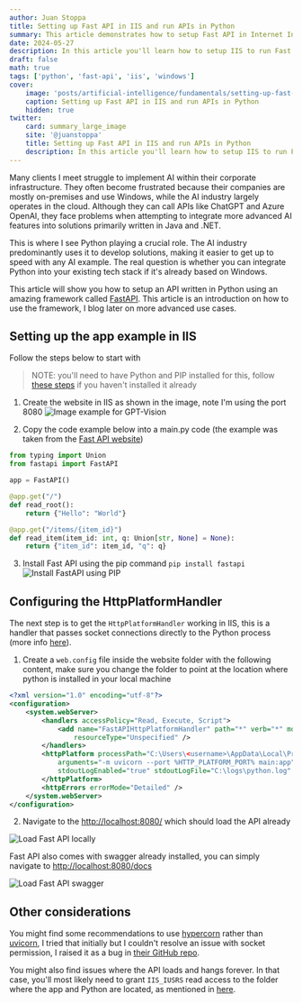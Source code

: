 ```yaml
---
author: Juan Stoppa
title: Setting up Fast API in IIS and run APIs in Python
summary: This article demonstrates how to setup Fast API in Internet Information Serine (IIS) to use Python as web services.
date: 2024-05-27
description: In this article you'll learn how to setup IIS to run Fast API and create web services using Python code.
draft: false
math: true
tags: ['python', 'fast-api', 'iis', 'windows']
cover:
    image: 'posts/artificial-intelligence/fundamentals/setting-up-fast-api-in-iis-and-use--apis-written-in-python/fast-api-python-logo.png'
    caption: Setting up Fast API in IIS and run APIs in Python
    hidden: true
twitter:
    card: summary_large_image
    site: '@juanstoppa'
    title: Setting up Fast API in IIS and run APIs in Python
    description: In this article you'll learn how to setup IIS to run Fast API and create web services using Python code.
---
```


Many clients I meet struggle to implement AI within their corporate infrastructure. They often become frustrated because their companies are mostly on-premises and use Windows, while the AI industry largely operates in the cloud. Although they can call APIs like ChatGPT and Azure OpenAI, they face problems when attempting to integrate more advanced AI features into solutions primarily written in Java and .NET.

This is where I see Python playing a crucial role. The AI industry predominantly uses it to develop solutions, making it easier to get up to speed with any AI example. The real question is whether you can integrate Python into your existing tech stack if it's already based on Windows.

This article will show you how to setup an API written in Python using an amazing framework called [FastAPI](https://fastapi.tiangolo.com/). This article is an introduction on how to use the framework, I blog later on more advanced use cases.

## Setting up the app example in IIS

Follow the steps below to start with

> NOTE: you'll need to have Python and PIP installed for this, follow [these steps](https://jstoppa.com/posts/getting_started_with_openai_in_python/post/#1-how-to-install-python-on-windows) if you haven't installed it already

1. Create the website in IIS as shown in the image, note I'm using the port 8080
   ![Image example for GPT-Vision](/posts/artificial-intelligence/fundamentals/setting-up-fast-api-in-iis-and-use--apis-written-in-python/fast-api-setting-up-webstie-in-iis.png)

2. Copy the code example below into a main.py code (the example was taken from the [Fast API website](https://fastapi.tiangolo.com/#example))

```python
from typing import Union
from fastapi import FastAPI

app = FastAPI()

@app.get("/")
def read_root():
    return {"Hello": "World"}

@app.get("/items/{item_id}")
def read_item(item_id: int, q: Union[str, None] = None):
    return {"item_id": item_id, "q": q}
```

3. Install Fast API using the pip command `pip install fastapi`
   ![Install FastAPI using PIP](/posts/artificial-intelligence/fundamentals/setting-up-fast-api-in-iis-and-use--apis-written-in-python/install-fast-api-with-pip.gif)

## Configuring the HttpPlatformHandler

The next step is to get the `HttpPlatformHandler` working in IIS, this is a handler that passes socket connections directly to the Python process (more info [here](https://learn.microsoft.com/en-us/visualstudio/python/configure-web-apps-for-iis-windows?view=vs-2022#configure-the-httpplatformhandler)).

1. Create a `web.config` file inside the website folder with the following content, make sure you change the folder to point at the location where python is installed in your local machine

```xml
<?xml version="1.0" encoding="utf-8"?>
<configuration>
    <system.webServer>
        <handlers accessPolicy="Read, Execute, Script">
            <add name="FastAPIHttpPlatformHandler" path="*" verb="*" modules="httpPlatformHandler"
                resourceType="Unspecified" />
        </handlers>
        <httpPlatform processPath="C:\Users\<username>\AppData\Local\Programs\Python\Python312\python.exe"
            arguments="-m uvicorn --port %HTTP_PLATFORM_PORT% main:app"
            stdoutLogEnabled="true" stdoutLogFile="C:\logs\python.log" startupTimeLimit="120" requestTimeout="00:05:00">
        </httpPlatform>
        <httpErrors errorMode="Detailed" />
    </system.webServer>
</configuration>
```

2. Navigate to the [http://localhost:8080/](http://localhost:8080/) which should load the API already

![Load Fast API locally](/posts/artificial-intelligence/fundamentals/setting-up-fast-api-in-iis-and-use--apis-written-in-python/load-fast-api-locally.png)

Fast API also comes with swagger already installed, you can simply navigate to [http://localhost:8080/docs](http://localhost:8080/docs)

![Load Fast API swagger](/posts/artificial-intelligence/fundamentals/setting-up-fast-api-in-iis-and-use--apis-written-in-python/load-fast-api-swagger.png)

## Other considerations

You might find some recommendations to use [hypercorn](https://pgjones.gitlab.io/hypercorn/) rather than [uvicorn](https://www.uvicorn.org/), I tried that initially but I couldn't resolve an issue with socket permission, I raised it as a bug in [their GitHub repo](https://github.com/pgjones/hypercorn/issues/231).

You might also find issues where the API loads and hangs forever. In that case, you'll most likely need to grant `IIS_IUSRS` read access to the folder where the app and Python are located, as mentioned in [here](https://docs.lextudio.com/blog/running-flask-web-apps-on-iis-with-httpplatformhandler/#the-infinite-loading).
